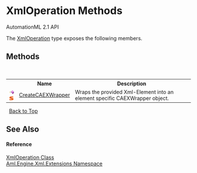 # XmlOperation Methods
AutomationML 2.1 API 

The <a href="T_Aml_Engine_Xml_Extensions_XmlOperation">XmlOperation</a> type exposes the following members.


## Methods
&nbsp;<table><tr><th></th><th>Name</th><th>Description</th></tr><tr><td>![Public method](media/pubmethod.gif "Public method")![Static member](media/static.gif "Static member")</td><td><a href="M_Aml_Engine_Xml_Extensions_XmlOperation_CreateCAEXWrapper">CreateCAEXWrapper</a></td><td>
Wraps the provided Xml-Element into an element specific CAEXWrapper object.</td></tr></table>&nbsp;
<a href="#xmloperation-methods">Back to Top</a>

## See Also


#### Reference
<a href="T_Aml_Engine_Xml_Extensions_XmlOperation">XmlOperation Class</a><br /><a href="N_Aml_Engine_Xml_Extensions">Aml.Engine.Xml.Extensions Namespace</a><br />